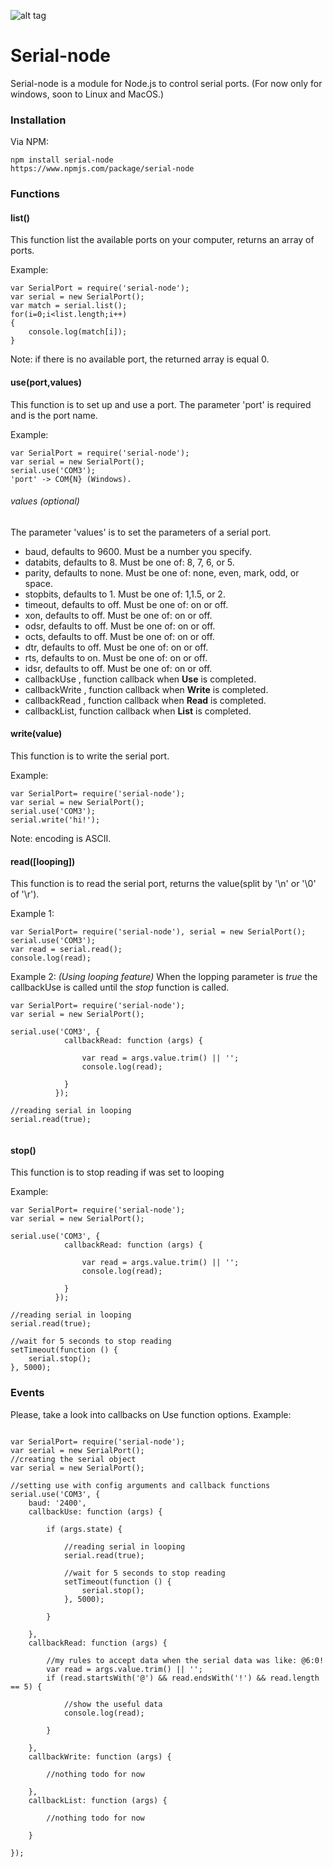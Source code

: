 ![alt tag](https://camo.githubusercontent.com/56c24ffe3f0b7230fc8209bbffda43386b6fd13b/687474703a2f2f7333322e706f7374696d672e6f72672f337270776b706867352f53657269616c5f73696d626f6c2e706e67)
# Serial-node
Serial-node is a module for Node.js to control serial ports. (For now only for windows, soon to Linux and MacOS.)
### Installation
Via NPM:
```
npm install serial-node 
https://www.npmjs.com/package/serial-node
```
### Functions
#### list()
This function list the available ports on your computer, returns an array of ports. 

Example:
```
var SerialPort = require('serial-node');
var serial = new SerialPort();
var match = serial.list();
for(i=0;i<list.length;i++) 
{
    console.log(match[i]); 
}
```
Note: if there is no available port, the returned array is equal 0.

#### use(port,values)
This function is to set up and use a port. 
The parameter 'port' is required and is the port name. 

Example:
```
var SerialPort = require('serial-node');
var serial = new SerialPort();
serial.use('COM3');
'port' -> COM{N} (Windows).
```
###### values (optional)
The parameter 'values' is to set the parameters of a serial port.

 * baud, defaults to 9600. Must be a number you specify.
 * databits, defaults to 8. Must be one of: 8, 7, 6, or 5.
 * parity, defaults to none. Must be one of: none, even, mark, odd, or space.
 * stopbits, defaults to 1. Must be one of: 1,1.5, or 2.
 * timeout, defaults to off. Must be one of: on or off.
 * xon, defaults to off. Must be one of: on or off.
 * odsr, defaults to off. Must be one of: on or off.
 * octs, defaults to off. Must be one of: on or off.
 * dtr, defaults to off. Must be one of: on or off. 
 * rts, defaults to on. Must be one of: on or off.
 * idsr, defaults to off. Must be one of: on or off.
 * callbackUse , function callback when **Use** is completed.
 * callbackWrite , function callback when **Write** is completed.
 * callbackRead , function callback when **Read** is completed.
 * callbackList, function callback when **List** is completed.
  
#### write(value)
This function is to write the serial port. 

Example: 
```
var SerialPort= require('serial-node');
var serial = new SerialPort();
serial.use('COM3');
serial.write('hi!');
```
Note: encoding is ASCII.
#### read([looping])
This function is to read the serial port, returns the value(split by '\n' or '\0' of '\r'). 

Example 1: 
```
var SerialPort= require('serial-node'), serial = new SerialPort();
serial.use('COM3'); 
var read = serial.read();
console.log(read);
```

Example 2: *(Using looping feature)*
When the lopping parameter is *true* the callbackUse is called until the *stop* function is called.
```
var SerialPort= require('serial-node');
var serial = new SerialPort();

serial.use('COM3', { 
            callbackRead: function (args) {
      
                var read = args.value.trim() || '';
	            console.log(read);

            }
          });

//reading serial in looping
serial.read(true);
  
``` 
#### stop()
This function is to stop reading if was set to looping 

Example: 
```
var SerialPort= require('serial-node');
var serial = new SerialPort();

serial.use('COM3', { 
            callbackRead: function (args) {
      
                var read = args.value.trim() || '';
	            console.log(read);

            }
          });

//reading serial in looping
serial.read(true);

//wait for 5 seconds to stop reading
setTimeout(function () {
    serial.stop();
}, 5000);

```

### Events
Please, take a look into callbacks on Use function options.
Example: 
```

var SerialPort= require('serial-node');
var serial = new SerialPort();
//creating the serial object
var serial = new SerialPort();

//setting use with config arguments and callback functions
serial.use('COM3', {
    baud: '2400',
    callbackUse: function (args) {

        if (args.state) {

            //reading serial in looping
            serial.read(true);
 
            //wait for 5 seconds to stop reading
            setTimeout(function () {
                serial.stop();
            }, 5000);
             
        }

    },
    callbackRead: function (args) {
         
        //my rules to accept data when the serial data was like: @6:0!
        var read = args.value.trim() || '';
        if (read.startsWith('@') && read.endsWith('!') && read.length == 5) {

            //show the useful data
            console.log(read);

        }

    },
    callbackWrite: function (args) {

        //nothing todo for now

    },
    callbackList: function (args) {

        //nothing todo for now

    }

});
```